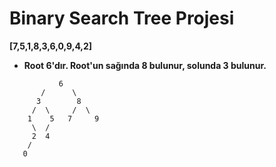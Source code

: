 # Binary Search Tree Projesi
**[7,5,1,8,3,6,0,9,4,2]**
- **Root 6'dır. Root'un sağında 8 bulunur, solunda 3 bulunur.**
 ```        
            6
        /      \
       3        8
      /  \     /  \
     1    5   7     9
      \  /       
      2  4
     /
    0

